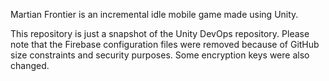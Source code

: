 Martian Frontier is an incremental idle mobile game made using Unity. 

This repository is just a snapshot of the Unity DevOps repository. Please note that the Firebase configuration files were removed because of GitHub size constraints and security purposes. Some encryption keys were also changed.
